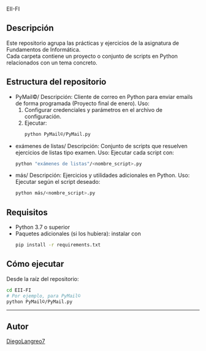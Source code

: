 EII-FI

Descripción
-----------
Este repositorio agrupa las prácticas y ejercicios de la asignatura de Fundamentos de Informática.  
Cada carpeta contiene un proyecto o conjunto de scripts en Python relacionados con un tema concreto.

Estructura del repositorio
--------------------------
- PyMail©/
  Descripción:
    Cliente de correo en Python para enviar emails de forma programada (Proyecto final de enero).
  Uso:
    1. Configurar credenciales y parámetros en el archivo de configuración.
    2. Ejecutar: 
       ```bash
       python PyMail©/PyMail.py
       ```
- exámenes de listas/
  Descripción:
    Conjunto de scripts que resuelven ejercicios de listas tipo examen.
  Uso:
    Ejecutar cada script con:
    ```bash
    python "exámenes de listas"/<nombre_script>.py
    ```
- más/
  Descripción:
    Ejercicios y utilidades adicionales en Python.
  Uso:
    Ejecutar según el script deseado:
    ```bash
    python más/<nombre_script>.py
    ```

Requisitos
----------
- Python 3.7 o superior
- Paquetes adicionales (si los hubiera): instalar con
  ```bash
  pip install -r requirements.txt
  ```

Cómo ejecutar
--------------
Desde la raíz del repositorio:
```bash
cd EII-FI
# Por ejemplo, para PyMail©
python PyMail©/PyMail.py
```

---
## Autor
[DiegoLangreo7](https://github.com/DiegoLangreo7)
